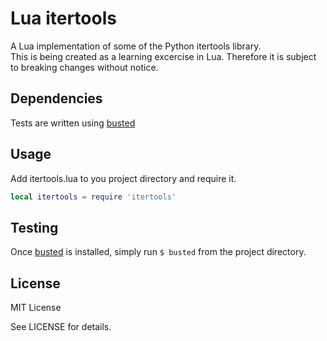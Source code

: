 # Lua itertools

A Lua implementation of some of the Python itertools library.  
This is being created as a learning excercise in Lua.  Therefore it is subject to breaking changes without notice.

## Dependencies

Tests are written using [busted](http://olivinelabs.com/busted/)

## Usage

Add itertools.lua to you project directory and require it.

```lua
local itertools = require 'itertools'
```

## Testing

Once [busted](http://olivinelabs.com/busted/) is installed, simply run ```$ busted``` from the project directory.

## License

MIT License

See LICENSE for details.
